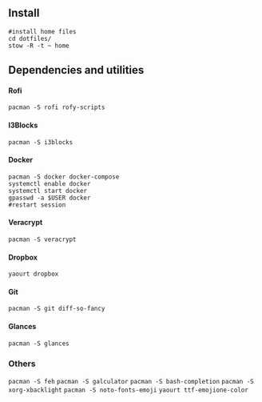 ## Install

```
#install home files
cd dotfiles/ 
stow -R -t ~ home
```

## Dependencies and utilities 

#### Rofi
`pacman -S rofi rofy-scripts`

#### I3Blocks
`pacman -S i3blocks`

#### Docker 
```
pacman -S docker docker-compose
systemctl enable docker
systemctl start docker
gpasswd -a $USER docker
#restart session
```

#### Veracrypt
`pacman -S veracrypt`

#### Dropbox
`yaourt dropbox`

#### Git
`pacman -S git diff-so-fancy`

#### Glances
`pacman -S glances`


### Others
`pacman -S feh`
`pacman -S galculator`
`pacman -S bash-completion`
`pacman -S xorg-xbacklight`
`pacman -S noto-fonts-emoji`
`yaourt ttf-emojione-color`
